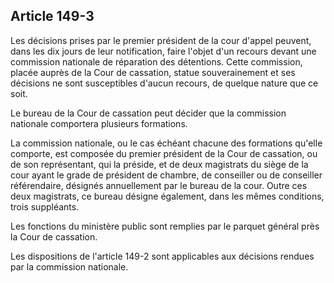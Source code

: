 Article 149-3
----
Les décisions prises par le premier président de la cour d'appel peuvent, dans
les dix jours de leur notification, faire l'objet d'un recours devant une
commission nationale de réparation des détentions. Cette commission, placée
auprès de la Cour de cassation, statue souverainement et ses décisions ne sont
susceptibles d'aucun recours, de quelque nature que ce soit.

Le bureau de la Cour de cassation peut décider que la commission nationale
comportera plusieurs formations.

La commission nationale, ou le cas échéant chacune des formations qu'elle
comporte, est composée du premier président de la Cour de cassation, ou de son
représentant, qui la préside, et de deux magistrats du siège de la cour ayant le
grade de président de chambre, de conseiller ou de conseiller référendaire,
désignés annuellement par le bureau de la cour. Outre ces deux magistrats, ce
bureau désigne également, dans les mêmes conditions, trois suppléants.

Les fonctions du ministère public sont remplies par le parquet général près la
Cour de cassation.

Les dispositions de l'article 149-2 sont applicables aux décisions rendues par
la commission nationale.
